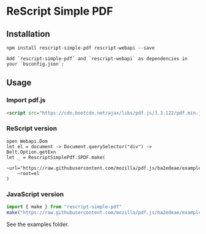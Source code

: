 # ReScript Simple PDF


## Installation

```
npm install rescript-simple-pdf rescript-webapi --save
```

```
Add `rescript-simple-pdf` and `rescript-webapi` as dependencies in your `bsconfig.json`:
```

## Usage

### Import pdf.js

```html
<script src="https://cdn.bootcdn.net/ajax/libs/pdf.js/3.3.122/pdf.min.js"></script>
```

### ReScript version

```rescript
open Webapi.Dom
let el = document -> Document.querySelector("div") -> Belt.Option.getExn
let _ = RescriptSimplePdf.SPDF.make(
    ~url="https://raw.githubusercontent.com/mozilla/pdf.js/ba2edeae/examples/learning/helloworld.pdf", 
    ~root=el
) 
```

### JavaScript version

```javascript
import { make } from "rescript-simple-pdf"
make("https://raw.githubusercontent.com/mozilla/pdf.js/ba2edeae/examples/learning/helloworld.pdf", document.getElementById("root"))
```

See the examples folder.
